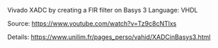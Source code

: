 Vivado XADC by creating a FIR filter on Basys 3
Language: VHDL

Source: https://www.youtube.com/watch?v=Tz9c8cNTlxs

Details: https://www.unilim.fr/pages_perso/vahid/XADCinBasys3.html
